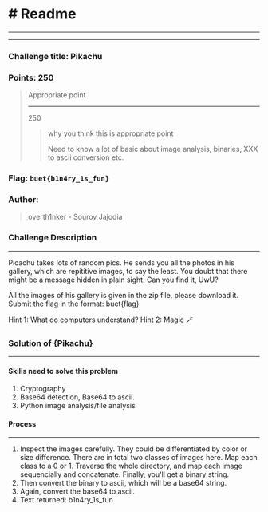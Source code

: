 # # Readme

---

---

### Challenge title: Pikachu

### 

### Points: 250

> Appropriate point
> 
> ---
> 
> 250
> 
> > why you think this is appropriate point
> > 
> > Need to know a lot of basic about image analysis, binaries, XXX to ascii conversion etc.

### 

### Flag: `buet{b1n4ry_1s_fun}`

### Author:

> overth1nker - Sourov Jajodia

### Challenge Description

---

Picachu takes lots of random pics. He sends you all the photos in his gallery, which are repititive images, to say the least. You doubt that there might be a message hidden in plain sight. Can you find it, UwU?

All the images of his gallery is given in the zip file, please download it. Submit the flag in the format: buet{flag}

Hint 1: What do computers understand?
Hint 2: Magic 🪄

### Solution of {Pikachu}

---

#### Skills need to solve this problem

1. Cryptography
2. Base64 detection, Base64 to ascii.
3. Python image analysis/file analysis

#### Process

---

1. Inspect the images carefully. They could be differentiated by color or size difference. There are in total two classes of images here. Map each class to a 0 or 1. Traverse the whole directory, and map each image sequencially and concatenate. Finally, you'll get a binary string. 
2. Then convert the binary to ascii, which will be a base64 string.
3. Again, convert the base64 to ascii.
4. Text returned: b1n4ry_1s_fun